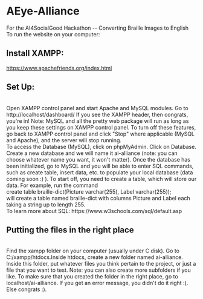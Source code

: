 # AEye-Alliance
For the AI4SocialGood Hackathon -- Converting Braille Images to English 
</br>
To run the website on your computer:
</br>

## Install XAMPP: 
https://www.apachefriends.org/index.html

## Set Up:
</br>
Open XAMPP control panel and start Apache and MySQL modules. 
Go to http://localhost/dashboard/ If you see the XAMPP header, then congrats, you're in! Note: MySQL and all the pretty web package will run as long as you keep these settings on XAMPP control panel. To turn off these features, go back to XAMPP control panel and click "Stop" where applicable (MySQL and Apache), and the server will stop running. 
</br>
To access the Database (MySQL), click on phpMyAdmin. Click on Database. Create a new database and we will name it ai-alliance (note: you can choose whatever name you want, it won't matter).
Once the database has been initialized, go to MySQL and you will be able to enter SQL commands, such as create table, insert data, etc. to populate your local database (data coming soon :) ). 
To start off, you need to create a table, which will store our data. For example, run the command 
</br> create table braille-dict(Picture varchar(255), Label varchar(255)); 
</br>
will create a table named braille-dict with columns Picture and Label each taking a string up to length 255. 
</br> To learn more about SQL: 
https://www.w3schools.com/sql/default.asp


## Putting the files in the right place
</br>
Find the xampp folder on your computer (usually under C disk). Go to C:/xampp/htdocs.Inside htdocs, create a new folder named ai-alliance. Inside this folder, put whatever files you think pertain to the project, or just a file that you want to test. Note: you can also create more subfolders if you like. To make sure that you created the folder in the right place, go to localhost/ai-alliance. If you get an error message, you didn't do it right :(. Else congrats :). 
